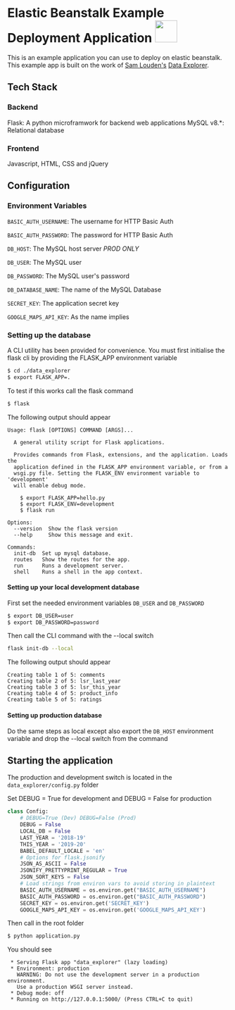 # Elastic Beanstalk Example Deployment Application <img src="https://upload.wikimedia.org/wikipedia/commons/9/93/Amazon_Web_Services_Logo.svg" width="50px" height="50px"/>

This is an example application you can use to deploy on elastic beanstalk. This example app is built on the work of [Sam Louden's](https://github.com/orgs/DIS-SIN/people/deepklim) [Data Explorer](https://github.com/DIS-SIN/CSPS-Data-Explorer). 

## Tech Stack

### Backend

Flask: A python microframwork for backend web applications
MySQL v8.*: Relational database

### Frontend

Javascript, HTML, CSS and jQuery

## Configuration

### Environment Variables

```BASIC_AUTH_USERNAME```: The username for HTTP Basic Auth

```BASIC_AUTH_PASSWORD```: The password for HTTP Basic Auth

```DB_HOST```: The MySQL host server *PROD ONLY*

```DB_USER```: The MySQL user

```DB_PASSWORD```: The MySQL user's password

```DB_DATABASE_NAME```: The name of the MySQL Database

```SECRET_KEY```: The application secret key

```GOOGLE_MAPS_API_KEY```: As the name implies

### Setting up the database

A CLI utility has been provided for convenience. You must first initialise the flask cli by providing the FLASK_APP environment variable 

```sh
$ cd ./data_explorer
$ export FLASK_APP=.
```
To test if this works call the flask command

```bash
$ flask
```
The following output should appear

```
Usage: flask [OPTIONS] COMMAND [ARGS]...

  A general utility script for Flask applications.

  Provides commands from Flask, extensions, and the application. Loads the
  application defined in the FLASK_APP environment variable, or from a
  wsgi.py file. Setting the FLASK_ENV environment variable to 'development'
  will enable debug mode.

    $ export FLASK_APP=hello.py
    $ export FLASK_ENV=development
    $ flask run

Options:
  --version  Show the flask version
  --help     Show this message and exit.

Commands:
  init-db  Set up mysql database.
  routes   Show the routes for the app.
  run      Runs a development server.
  shell    Runs a shell in the app context.
```

#### Setting up your local development database

First set the needed environment variables ```DB_USER``` and ```DB_PASSWORD```

```sh
$ export DB_USER=user
$ export DB_PASSWORD=password
```
Then call the CLI command with the --local switch

```sh
flask init-db --local
```
The following output should appear

```
Creating table 1 of 5: comments
Creating table 2 of 5: lsr_last_year
Creating table 3 of 5: lsr_this_year
Creating table 4 of 5: product_info
Creating table 5 of 5: ratings
```

#### Setting up production database

Do the same steps as local except also export the ```DB_HOST``` environment variable and drop the --local switch from the command

## Starting the application

The production and development switch is located in the ```data_explorer/config.py``` folder

Set DEBUG = True for development and DEBUG = False for production 

``` Python
class Config:
    # DEBUG=True (Dev) DEBUG=False (Prod)
    DEBUG = False
    LOCAL_DB = False
    LAST_YEAR = '2018-19'
    THIS_YEAR = '2019-20'
    BABEL_DEFAULT_LOCALE = 'en'
    # Options for flask.jsonify
    JSON_AS_ASCII = False
    JSONIFY_PRETTYPRINT_REGULAR = True
    JSON_SORT_KEYS = False
    # Load strings from environ vars to avoid storing in plaintext
    BASIC_AUTH_USERNAME = os.environ.get("BASIC_AUTH_USERNAME")
    BASIC_AUTH_PASSWORD = os.environ.get("BASIC_AUTH_PASSWORD")
    SECRET_KEY = os.environ.get('SECRET_KEY')
    GOOGLE_MAPS_API_KEY = os.environ.get('GOOGLE_MAPS_API_KEY')
```

Then call in the root folder

```sh
$ python application.py
```

You should see

```
 * Serving Flask app "data_explorer" (lazy loading)
 * Environment: production
   WARNING: Do not use the development server in a production environment.
   Use a production WSGI server instead.
 * Debug mode: off
 * Running on http://127.0.0.1:5000/ (Press CTRL+C to quit)
```